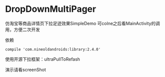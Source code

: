 # DropDownMultiPager

仿淘宝等商品详情页下拉足迹效果SimpleDemo
可colne之后看MainActivity的调用，方便二次开发

依赖
```
compile 'com.nineoldandroids:library:2.4.0'
```

使用开源下拉框架：ultraPullToRefash

演示请看screenShot